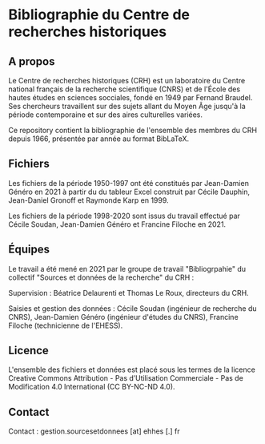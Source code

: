 # Bibliographie du Centre de recherches historiques

## A propos

Le Centre de recherches historiques (CRH) est un laboratoire du Centre national français de la recherche scientifique (CNRS) et de l'École des hautes études en sciences socciales, fondé en 1949 par Fernand Braudel. Ses chercheurs travaillent sur des sujets allant du Moyen Âge jusqu'à la période contemporaine et sur des aires culturelles variées.

Ce repository contient la bibliographie de l'ensemble des membres du CRH depuis 1966, présentée par année au format BibLaTeX.

## Fichiers

Les fichiers de la période 1950-1997 ont été constitués par Jean-Damien Généro en 2021 à partir du du tableur Excel construit par Cécile Dauphin, Jean-Daniel Gronoff et Raymonde Karp en 1999. 

Les fichiers de la période 1998-2020 sont issus du travail effectué par Cécile Soudan, Jean-Damien Généro et Francine Filoche en 2021.

## Équipes

Le travail a été mené en 2021 par le groupe de travail "Bibliogrpahie" du collectif "Sources et données de la recherche" du CRH :

Supervision : Béatrice Delaurenti et Thomas Le Roux, directeurs du CRH.

Saisies et gestion des données : Cécile Soudan (ingénieur de recherche du CNRS), Jean-Damien Généro (ingénieur d'études du CNRS), Francine Filoche (technicienne de l'EHESS).

## Licence

L'ensemble des fichiers et données est placé sous les termes de la licence Creative Commons Attribution - Pas d’Utilisation Commerciale - Pas de Modification 4.0 International (CC BY-NC-ND 4.0).

## Contact

Contact : gestion.sourcesetdonnees [at] ehhes [.] fr
